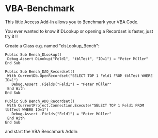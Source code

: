 # VBA-Benchmark

This little Access Add-In allows you to Benchmark your VBA Code.

You ever wanted to know if DLookup or opening a Recordset is faster, just try it !!

Create a Class e.g. named "clsLookup_Bench":

```
Public Sub Bench_DLookup()
 Debug.Assert DLookup("Feld1", "tblTest", "ID=1") = "Peter Müller"
End Sub

Public Sub Bench_DAO_Recordset()
 With CurrentDb.OpenRecordset("SELECT TOP 1 Feld1 FROM tblTest WHERE ID=1")
   Debug.Assert .Fields("Feld1") = "Peter Müller"
 End With
End Sub

Public Sub Bench_ADO_Recordset()
 With CurrentProject.Connection.Execute("SELECT TOP 1 Feld1 FROM tblTest WHERE ID=1")
   Debug.Assert .Fields("Feld1") = "Peter Müller"
 End With
End Sub
```

and start the VBA Benchmark AddIn:
